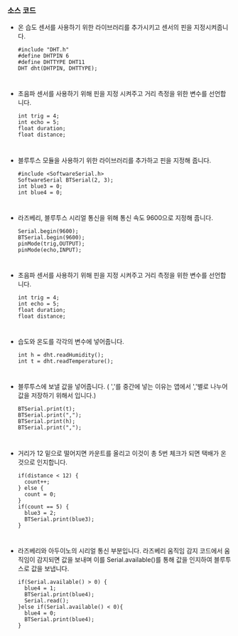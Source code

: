 ### 소스 코드

+ 온 습도 센서를 사용하기 위한 라이브러리를 추가시키고 센서의 핀을 지정시켜줍니다.

      #include "DHT.h"
      #define DHTPIN 6
      #define DHTTYPE DHT11
      DHT dht(DHTPIN, DHTTYPE);
#
 
+ 초음파 센서를 사용하기 위해 핀을 지정 시켜주고 거리 측정을 위한 변수를 선언합니다.

      int trig = 4;
      int echo = 5;
      float duration;
      float distance;
 
#

+ 블루투스 모듈을 사용하기 위한 라이브러리를 추가하고 핀을 지정해 줍니다. 

      #include <SoftwareSerial.h>
      SoftwareSerial BTSerial(2, 3);
      int blue3 = 0;
      int blue4 = 0;
      
#

+ 라즈베리, 블루투스 시리얼 통신을 위해 통신 속도 9600으로 지정해 줍니다. 

      Serial.begin(9600);
      BTSerial.begin(9600);
      pinMode(trig,OUTPUT);
      pinMode(echo,INPUT);
#
 
+ 초음파 센서를 사용하기 위해 핀을 지정 시켜주고 거리 측정을 위한 변수를 선언합니다.

      int trig = 4;
      int echo = 5;
      float duration;
      float distance;
 
#

+ 습도와 온도를 각각의 변수에 넣어줍니다.

      int h = dht.readHumidity();
      int t = dht.readTemperature();
      
#

+ 블루투스에 보낼 값을 넣어줍니다. ( ','를 중간에 넣는 이유는 앱에서 ','별로 나누어 값을 저장하기 위해서 입니다.)

      BTSerial.print(t);
      BTSerial.print(",");
      BTSerial.print(h);
      BTSerial.print(",");
#

+ 거리가 12 밑으로 떨어지면 카운트를 올리고 이것이 총 5번 체크가 되면 택배가 온 것으로 인지합니다.

      if(distance < 12) {
        count++;
      } else {
        count = 0;
      }
      if(count == 5) {
        blue3 = 2;
        BTSerial.print(blue3);
      }
 
#

+ 라즈베리와 아두이노의 시리얼 통신 부분입니다. 라즈베리 움직임 감지 코드에서 움직임이 감지되면 값을 보내며 이를 Serial.available()를 통해 값을 인지하여 블루투스로 값을 보냅니다.

      if(Serial.available() > 0) {
        blue4 = 1;
        BTSerial.print(blue4);
        Serial.read();
      }else if(Serial.available() < 0){
        blue4 = 0;
        BTSerial.print(blue4);
      }
